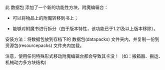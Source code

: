 此 数据包 添加了一个新的功能性方块，附魔编辑台：

- 可以将物品上的附魔转移到书上；
  
- 能够对附魔书进行拆分（由于版本特性，该功能已于1.21及以上版本移除）。


安装方法：将数据包放到存档下的 数据包(datapacks) 文件夹内，并复制一份到 资源包(resourcepacks) 文件夹内加载。

注意，使用任何特殊形式移动附魔编辑台都会导致其卡没！（如：搬箱器、搬运、机械动力多方块结构）
